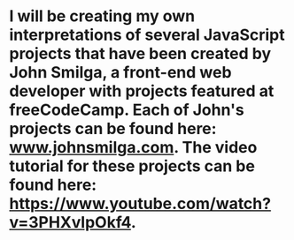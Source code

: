# I will be creating my own interpretations of several JavaScript projects that have been created by John Smilga, a front-end web developer with projects featured at freeCodeCamp. Each of John's projects can be found here: www.johnsmilga.com. The video tutorial for these projects can be found here: https://www.youtube.com/watch?v=3PHXvlpOkf4.
